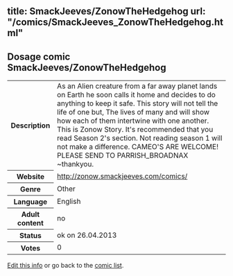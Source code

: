 title: SmackJeeves/ZonowTheHedgehog
url: "/comics/SmackJeeves_ZonowTheHedgehog.html"
---
Dosage comic SmackJeeves/ZonowTheHedgehog
-----------------------------------------

<p id="msg"></p>
<script type="text/javascript">
if (window.location.search === '?edit_info_mail=sent_ok') {
  var elem = document.getElementById("msg");
  elem.innerHTML = 'Edited information sucessfully sent.';
  elem.className = 'ok';
}
</script>
<table class="comicinfo">
<tr>
<th>Description</th><td>As an Alien creature from a far away planet lands on Earth he soon calls it home and decides to do anything to keep it safe. This story will not tell the life of one but, The lives of many and will show how each of them intertwine with one another. This is Zonow Story. It's recommended that you read Season 2's section. Not reading season 1 will not make a difference. CAMEO'S ARE WELCOME! PLEASE SEND TO PARRISH_BROADNAX ~thankyou.</td>
</tr>
<tr>
<th>Website</th><td><a href="http://zonow.smackjeeves.com/comics/">http://zonow.smackjeeves.com/comics/</a></td>
</tr>
<tr>
<th>Genre</th><td>Other</td>
</tr>
<tr>
<th>Language</th><td>English</td>
</tr>
<tr>
<th>Adult content</th><td>no</td>
</tr>
<tr>
<th>Status</th><td>ok on 26.04.2013</td>
</tr>
<tr>
<th>Votes</th><td>0</td>
</tr>
</table>

[Edit this info](SmackJeeves_ZonowTheHedgehog_edit.html) or go back to the [comic list](../comic-index.html).
